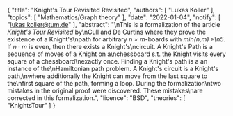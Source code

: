 {
    "title": "Knight's Tour Revisited Revisited",
    "authors": [
        "Lukas Koller"
    ],
    "topics": [
        "Mathematics/Graph theory"
    ],
    "date": "2022-01-04",
    "notify": [
        "lukas.koller@tum.de"
    ],
    "abstract": "\nThis is a formalization of the article <i>Knight's Tour Revisited</i> by\nCull and De Curtins where they prove the existence of a Knight's\npath for arbitrary <i>n &times; m</i>-boards with <i>min(n,m) &ge;\n5</i>. If <i>n &middot; m</i> is even, then there exists a Knight's\ncircuit.  A Knight's Path is a sequence of moves of a Knight on a\nchessboard s.t. the Knight visits every square of a chessboard\nexactly once.  Finding a Knight's path is a an instance of the\nHamiltonian path problem. A Knight's circuit is a Knight's path,\nwhere additionally the Knight can move from the last square to the\nfirst square of the path, forming a loop.  During the formalization\ntwo mistakes in the original proof were discovered. These mistakes\nare corrected in this formalization.",
    "licence": "BSD",
    "theories": [
        "KnightsTour"
    ]
}